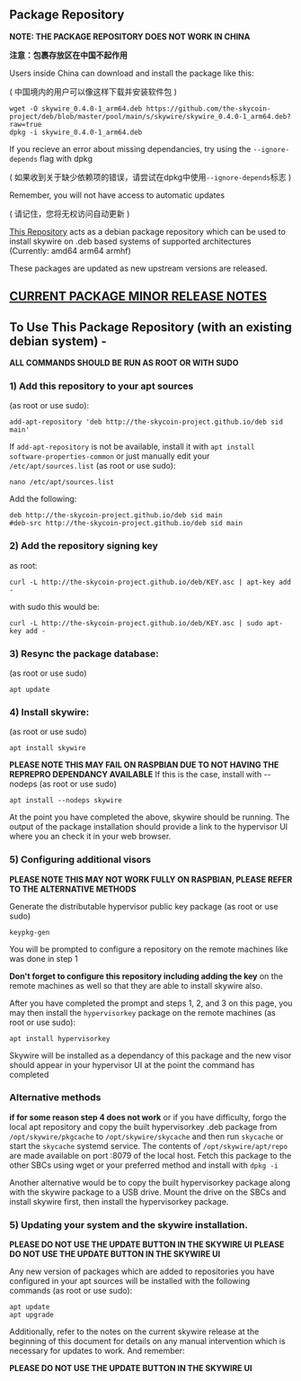 ## Package Repository

**NOTE: THE PACKAGE REPOSITORY DOES NOT WORK IN CHINA**

**注意：包裹存放区在中国不起作用**

Users inside China can download and install the package like this:

( 中国境内的用户可以像这样下载并安装软件包 )

```
wget -O skywire_0.4.0-1_arm64.deb https://github.com/the-skycoin-project/deb/blob/master/pool/main/s/skywire/skywire_0.4.0-1_arm64.deb?raw=true
dpkg -i skywire_0.4.0-1_arm64.deb
```

If you recieve an error about missing dependancies, try using the `--ignore-depends` flag with dpkg

( 如果收到关于缺少依赖项的错误，请尝试在dpkg中使用`--ignore-depends`标志 )

Remember, you will not have access to automatic updates

( 请记住，您将无权访问自动更新 )


[This Repository](https://the-skycoin-project.github.io/deb) acts as a debian package repository which can be used to install skywire on .deb based systems of supported architectures (Currently: amd64 arm64 armhf)

These packages are updated as new upstream versions are released.

## [CURRENT PACKAGE MINOR RELEASE NOTES](/NOTE.md)

## To Use This Package Repository (with an existing debian system) -

**ALL COMMANDS SHOULD BE RUN AS ROOT OR WITH SUDO**

### 1) Add this repository to your apt sources
(as root or use sudo):
```
add-apt-repository 'deb http://the-skycoin-project.github.io/deb sid main'
```

If `add-apt-repository` is not be available, install it with `apt install software-properties-common`
or just manually edit your `/etc/apt/sources.list` (as root or use sudo):
```
nano /etc/apt/sources.list
```

Add the following:
```
deb http://the-skycoin-project.github.io/deb sid main
#deb-src http://the-skycoin-project.github.io/deb sid main
```

### 2) Add the repository signing key
as root:
```
curl -L http://the-skycoin-project.github.io/deb/KEY.asc | apt-key add -
```
with sudo this would be:
```
curl -L http://the-skycoin-project.github.io/deb/KEY.asc | sudo apt-key add -
```

### 3) Resync the package database:
(as root or use sudo)
```
apt update
```

### 4) Install skywire:
(as root or use sudo)
```
apt install skywire
```

**PLEASE NOTE THIS MAY FAIL ON RASPBIAN DUE TO NOT HAVING THE REPREPRO DEPENDANCY AVAILABLE**
If this is the case, install with --nodeps
(as root or use sudo)
```
apt install --nodeps skywire
```

At the point you have completed the above, skywire should be running. The output of the package installation should provide a link to the hypervisor UI where you an check it in your web browser.

### 5) Configuring additional visors
**PLEASE NOTE THIS MAY NOT WORK FULLY ON RASPBIAN, PLEASE REFER TO THE ALTERNATIVE METHODS**

Generate the distributable hypervisor public key package
(as root or use sudo)
```
keypkg-gen
```

You will be prompted to configure a repository on the remote machines like was done in step 1

**Don't forget to configure this repository including adding the key** on the remote machines as well so that they are able to install skywire also.

After you have completed the prompt and steps 1, 2, and 3 on this page, you may then install the `hypervisorkey` package on the remote machines (as root or use sudo):
```
apt install hypervisorkey
```

Skywire will be installed as a dependancy of this package and the new visor should appear in your hypervisor UI at the point the command has completed

### Alternative methods

**if for some reason step 4 does not work** or if you have difficulty, forgo the local apt repository and copy the built hypervisorkey .deb package from `/opt/skywire/pkgcache` to `/opt/skywire/skycache` and then run `skycache` or start the `skycache` systemd service. The contents of `/opt/skywire/apt/repo` are made available on port :8079 of the local host. Fetch this package to the other SBCs using wget or your preferred method and install with `dpkg -i`

Another alternative would be to copy the built hypervisorkey package along with the skywire package to a USB drive. Mount the drive on the SBCs and install skywire first, then install the hypervisorkey package.

### 5) Updating your system and the skywire installation.
**PLEASE DO NOT USE THE UPDATE BUTTON IN THE SKYWIRE UI**
**PLEASE DO NOT USE THE UPDATE BUTTON IN THE SKYWIRE UI**

Any new version of packages which are added to repositories you have configured in your apt sources will be installed with the following commands (as root or use sudo):
```
apt update
apt upgrade
```

Additionally, refer to the notes on the current skywire release at the beginning of this document for details on any manual intervention which is necessary for updates to work. And remember:

**PLEASE DO NOT USE THE UPDATE BUTTON IN THE SKYWIRE UI**
